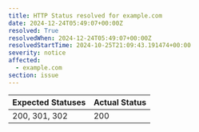 ```yaml
---
title: HTTP Status resolved for example.com
date: 2024-12-24T05:49:07+00:00Z
resolved: True
resolvedWhen: 2024-12-24T05:49:07+00:00Z
resolvedStartTime: 2024-10-25T21:09:43.191474+00:00
severity: notice
affected:
  - example.com
section: issue
---
```


| Expected Statuses | Actual Status  |
|-------------------|----------------|
| 200, 301, 302 | 200 |
